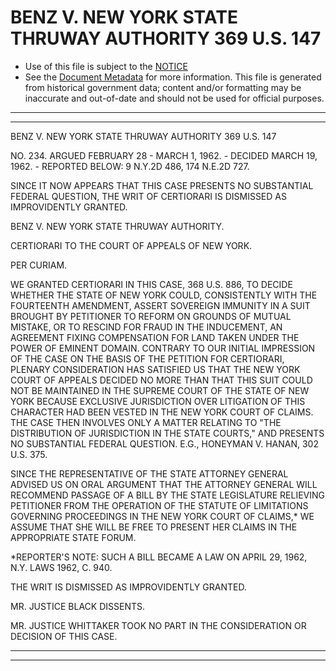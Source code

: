 ---
---

# BENZ V. NEW YORK STATE THRUWAY AUTHORITY 369 U.S. 147

* Use of this file is subject to the [NOTICE](https://github.com/publicdocs/notice/blob/master/NOTICE)
* See the [Document Metadata](../../../) for more information.
  This file is generated from historical government data; content and/or formatting may be inaccurate and out-of-date and should not be used for official purposes.

----------
----------

BENZ V. NEW YORK STATE THRUWAY AUTHORITY 369 U.S. 147

NO. 234.  ARGUED FEBRUARY 28 - MARCH 1, 1962.  - DECIDED MARCH 19, 1962.  - REPORTED BELOW:  9 N.Y.2D 486, 174 N.E.2D 727.

SINCE IT NOW APPEARS THAT THIS CASE PRESENTS NO SUBSTANTIAL FEDERAL QUESTION, THE WRIT OF CERTIORARI IS DISMISSED AS IMPROVIDENTLY GRANTED.

BENZ V. NEW YORK STATE THRUWAY AUTHORITY.

CERTIORARI TO THE COURT OF APPEALS OF NEW YORK.

PER CURIAM.

WE GRANTED CERTIORARI IN THIS CASE, 368 U.S. 886, TO DECIDE WHETHER THE STATE OF NEW YORK COULD, CONSISTENTLY WITH THE FOURTEENTH AMENDMENT, ASSERT SOVEREIGN IMMUNITY IN A SUIT BROUGHT BY PETITIONER TO REFORM ON GROUNDS OF MUTUAL MISTAKE, OR TO RESCIND FOR FRAUD IN THE INDUCEMENT, AN AGREEMENT FIXING COMPENSATION FOR LAND TAKEN UNDER THE POWER OF EMINENT DOMAIN.  CONTRARY TO OUR INITIAL IMPRESSION OF THE CASE ON THE BASIS OF THE PETITION FOR CERTIORARI, PLENARY CONSIDERATION HAS SATISFIED US THAT THE NEW YORK COURT OF APPEALS DECIDED NO MORE THAN THAT THIS SUIT COULD NOT BE MAINTAINED IN THE SUPREME COURT OF THE STATE OF NEW YORK BECAUSE EXCLUSIVE JURISDICTION OVER LITIGATION OF THIS CHARACTER HAD BEEN VESTED IN THE NEW YORK COURT OF CLAIMS.  THE CASE THEN INVOLVES ONLY A MATTER RELATING TO "THE DISTRIBUTION OF JURISDICTION IN THE STATE COURTS," AND PRESENTS NO SUBSTANTIAL FEDERAL QUESTION.  E.G., HONEYMAN V. HANAN, 302 U.S. 375.

SINCE THE REPRESENTATIVE OF THE STATE ATTORNEY GENERAL ADVISED US ON ORAL ARGUMENT THAT THE ATTORNEY GENERAL WILL RECOMMEND PASSAGE OF A BILL BY THE STATE LEGISLATURE RELIEVING PETITIONER FROM THE OPERATION OF THE STATUTE OF LIMITATIONS GOVERNING PROCEEDINGS IN THE NEW YORK COURT OF CLAIMS,\* WE ASSUME THAT SHE WILL BE FREE TO PRESENT HER CLAIMS IN THE APPROPRIATE STATE FORUM.

\*REPORTER'S NOTE:  SUCH A BILL BECAME A LAW ON APRIL 29, 1962, N.Y. LAWS 1962, C. 940.

THE WRIT IS DISMISSED AS IMPROVIDENTLY GRANTED.

MR. JUSTICE BLACK DISSENTS.

MR. JUSTICE WHITTAKER TOOK NO PART IN THE CONSIDERATION OR DECISION OF THIS CASE.


----------
----------

